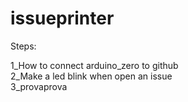# issueprinter

Steps:

1_How to connect arduino_zero to github <br/>
2_Make a led blink when open an issue <br/>
3_provaprova

